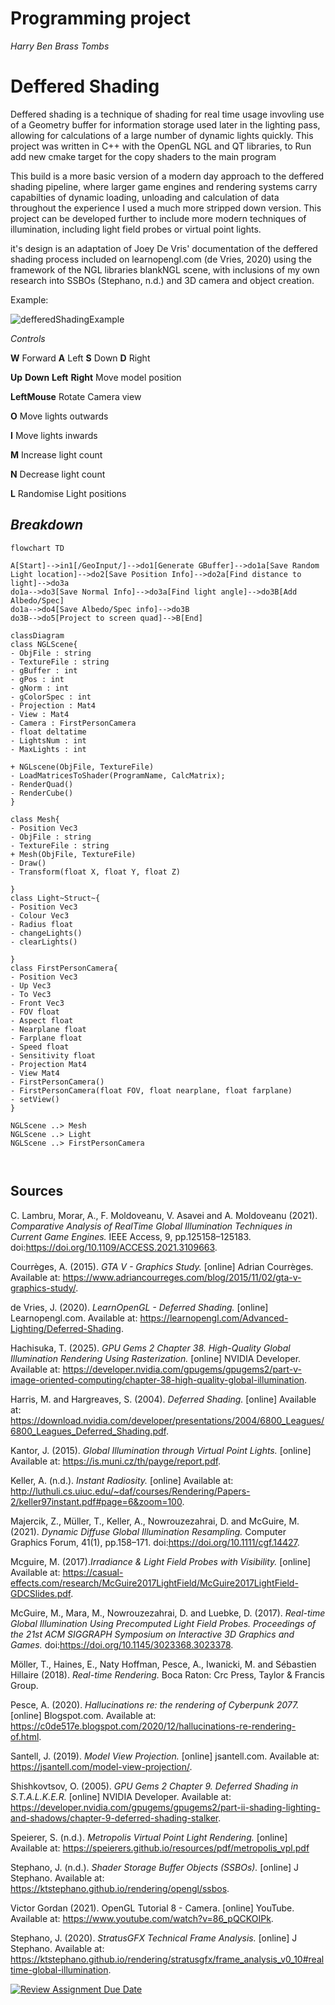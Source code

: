 # Programming project
*Harry Ben Brass Tombs*

# Deffered Shading

Deffered shading is a technique of shading for real time usage invovling use of a Geometry buffer for information storage used later in the lighting pass, allowing for calculations of a large number of dynamic lights quickly. This project was written in C++ with the OpenGL NGL and QT libraries, to Run add new cmake target for the copy shaders to the main program 

This build is a more basic version of a modern day approach to the deffered shading pipeline, where larger game engines and rendering systems carry capabilties of dynamic loading, unloading and calculation of data throughout the experience I used a much more stripped down version. This project can be developed further to include more modern techniques of illumination, including light field probes or virtual point lights.


it's design is an adaptation of Joey De Vris' documentation of the deffered shading process included on learnopengl.com (de Vries, 2020) using the framework of the NGL libraries blankNGL scene, with inclusions of my own research into SSBOs (Stephano, n.d.) and 3D camera and object creation.

Example:

![defferedShadingExample](https://github.com/user-attachments/assets/92660a7f-3d67-4ce9-be8b-d5175dc105c0)

*Controls*

**W** Forward **A** Left **S** Down **D** Right

**Up** **Down** **Left** **Right** Move model position

**LeftMouse** Rotate Camera view

**O** Move lights outwards      

**I** Move lights inwards 

**M** Increase light count 

**N** Decrease light count

**L** Randomise Light positions



## *Breakdown*

```mermaid
flowchart TD

A[Start]-->in1[/GeoInput/]-->do1[Generate GBuffer]-->do1a[Save Random Light location]-->do2[Save Position Info]-->do2a[Find distance to light]-->do3a
do1a-->do3[Save Normal Info]-->do3a[Find light angle]-->do3B[Add Albedo/Spec]
do1a-->do4[Save Albedo/Spec info]-->do3B
do3B-->do5[Project to screen quad]-->B[End]

```
```mermaid
classDiagram
class NGLScene{
- ObjFile : string
- TextureFile : string
- gBuffer : int
- gPos : int
- gNorm : int
- gColorSpec : int
- Projection : Mat4
- View : Mat4
- Camera : FirstPersonCamera
- float deltatime
- LightsNum : int
- MaxLights : int

+ NGLscene(ObjFile, TextureFile)
- LoadMatricesToShader(ProgramName, CalcMatrix);
- RenderQuad()
- RenderCube()
}

class Mesh{
- Position Vec3
- ObjFile : string
- TextureFile : string
+ Mesh(ObjFile, TextureFile)
- Draw()
- Transform(float X, float Y, float Z)

}
class Light~Struct~{
- Position Vec3
- Colour Vec3
- Radius float
- changeLights()
- clearLights()

}
class FirstPersonCamera{
- Position Vec3
- Up Vec3
- To Vec3
- Front Vec3
- FOV float
- Aspect float
- Nearplane float 
- Farplane float 
- Speed float
- Sensitivity float
- Projection Mat4
- View Mat4
- FirstPersonCamera()
- FirstPersonCamera(float FOV, float nearplane, float farplane)
- setView()
}

NGLScene ..> Mesh
NGLScene ..> Light
NGLScene ..> FirstPersonCamera



```

## Sources

C. Lambru, Morar, A., F. Moldoveanu, V. Asavei and A. Moldoveanu (2021). *Comparative Analysis of RealTime Global Illumination Techniques in Current Game Engines.* IEEE Access, 9, pp.125158–125183. doi:https://doi.org/10.1109/ACCESS.2021.3109663.

Courrèges, A. (2015). *GTA V - Graphics Study.* [online] Adrian Courrèges. Available at: https://www.adriancourreges.com/blog/2015/11/02/gta-v-graphics-study/.

de Vries, J. (2020). *LearnOpenGL - Deferred Shading.* [online] Learnopengl.com. Available at: https://learnopengl.com/Advanced-Lighting/Deferred-Shading.

Hachisuka, T. (2025). *GPU Gems 2 Chapter 38. High-Quality Global Illumination Rendering Using Rasterization.* [online] NVIDIA Developer. Available at: https://developer.nvidia.com/gpugems/gpugems2/part-v-image-oriented-computing/chapter-38-high-quality-global-illumination.

Harris, M. and Hargreaves, S. (2004). *Deferred Shading.* [online] Available at: https://download.nvidia.com/developer/presentations/2004/6800_Leagues/6800_Leagues_Deferred_Shading.pdf.

Kantor, J. (2015). *Global Illumination through Virtual Point Lights.* [online] Available at: https://is.muni.cz/th/payge/report.pdf.

Keller, A. (n.d.). *Instant Radiosity.* [online] Available at: http://luthuli.cs.uiuc.edu/~daf/courses/Rendering/Papers-2/keller97instant.pdf#page=6&zoom=100.

Majercik, Z., Müller, T., Keller, A., Nowrouzezahrai, D. and McGuire, M. (2021). *Dynamic Diffuse Global Illumination Resampling.* Computer Graphics Forum, 41(1), pp.158–171. doi:https://doi.org/10.1111/cgf.14427.

Mcguire, M. (2017).*Irradiance & Light Field Probes with Visibility.* [online] Available at: https://casual-effects.com/research/McGuire2017LightField/McGuire2017LightField-GDCSlides.pdf.

McGuire, M., Mara, M., Nowrouzezahrai, D. and Luebke, D. (2017). *Real-time Global Illumination Using Precomputed Light Field Probes. Proceedings of the 21st ACM SIGGRAPH Symposium on Interactive 3D Graphics and Games.* doi:https://doi.org/10.1145/3023368.3023378.

Möller, T., Haines, E., Naty Hoffman, Pesce, A., Iwanicki, M. and Sébastien Hillaire (2018). *Real-time Rendering.* Boca Raton: Crc Press, Taylor & Francis Group.

Pesce, A. (2020). *Hallucinations re: the rendering of Cyberpunk 2077.* [online] Blogspot.com. Available at: https://c0de517e.blogspot.com/2020/12/hallucinations-re-rendering-of.html.

Santell, J. (2019). *Model View Projection.* [online] jsantell.com. Available at: https://jsantell.com/model-view-projection/.

Shishkovtsov, O. (2005). *GPU Gems 2 Chapter 9. Deferred Shading in S.T.A.L.K.E.R.* [online] NVIDIA Developer. Available at: https://developer.nvidia.com/gpugems/gpugems2/part-ii-shading-lighting-and-shadows/chapter-9-deferred-shading-stalker.

Speierer, S. (n.d.). *Metropolis Virtual Point Light Rendering.* [online] Available at: https://speierers.github.io/resources/pdf/metropolis_vpl.pdf

Stephano, J. (n.d.). *Shader Storage Buffer Objects (SSBOs).* [online] J Stephano. Available at: https://ktstephano.github.io/rendering/opengl/ssbos.

Victor Gordan (2021). OpenGL Tutorial 8 - Camera. [online] YouTube. Available at: https://www.youtube.com/watch?v=86_pQCKOIPk.

Stephano, J. (2020). *StratusGFX Technical Frame Analysis.* [online] J Stephano. Available at: https://ktstephano.github.io/rendering/stratusgfx/frame_analysis_v0_10#realtime-global-illumination.

[![Review Assignment Due Date](https://classroom.github.com/assets/deadline-readme-button-22041afd0340ce965d47ae6ef1cefeee28c7c493a6346c4f15d667ab976d596c.svg)](https://classroom.github.com/a/RM1pL2Qm)
